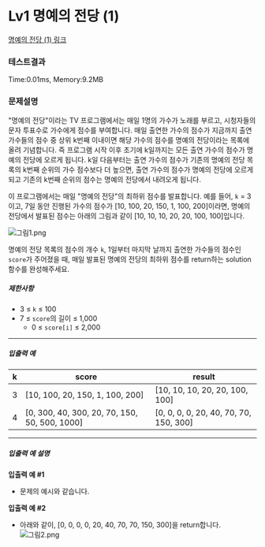 # Lv1 명예의 전당 (1)
 [명예의 전당 (1) 링크](https://school.programmers.co.kr/learn/courses/30/lessons/138477)

### 테스트결과
 Time:0.01ms, Memory:9.2MB


### 문제설명
<p>"명예의 전당"이라는 TV 프로그램에서는 매일 1명의 가수가 노래를 부르고, 시청자들의 문자 투표수로 가수에게 점수를 부여합니다. 매일 출연한 가수의 점수가 지금까지 출연 가수들의 점수 중 상위 k번째 이내이면 해당 가수의 점수를 명예의 전당이라는 목록에 올려 기념합니다.&nbsp;즉 프로그램 시작 이후 초기에 k일까지는 모든 출연 가수의 점수가 명예의 전당에 오르게 됩니다. k일 다음부터는 출연 가수의 점수가 기존의 명예의 전당 목록의 k번째 순위의 가수 점수보다 더 높으면, 출연 가수의 점수가 명예의 전당에 오르게 되고 기존의 k번째 순위의 점수는 명예의 전당에서 내려오게 됩니다.</p>

<p>이 프로그램에서는 매일 "명예의 전당"의 최하위 점수를 발표합니다. 예를 들어, <code>k</code> = 3이고, 7일 동안 진행된 가수의 점수가 [10, 100, 20, 150, 1, 100, 200]이라면, 명예의 전당에서 발표된 점수는 아래의 그림과 같이 [10, 10, 10, 20, 20, 100, 100]입니다.</p>

<p><img src="https://grepp-programmers.s3.ap-northeast-2.amazonaws.com/files/production/b0893853-7471-47c0-b7e5-1e8b46002810/%EA%B7%B8%EB%A6%BC1.png" title="" alt="그림1.png"></p>

<p>명예의 전당 목록의 점수의 개수 <code>k</code>, 1일부터 마지막 날까지 출연한 가수들의 점수인 <code>score</code>가 주어졌을 때, 매일 발표된 명예의 전당의 최하위 점수를 return하는 solution 함수를 완성해주세요.</p>

<h5>제한사항</h5>

<ul>
    <li>3 ≤ <code>k</code> ≤ 100</li>
    <li>7 ≤ <code>score</code>의 길이 ≤ 1,000

<ul>
    <li>0 ≤ <code>score[i]</code> ≤ 2,000</li>
</ul></li>
</ul>

<hr>

<h5>입출력 예</h5>
<table class="table">
<thead><tr>
    <th>k</th>
    <th>score</th>
    <th>result</th>
</tr>
</thead>
<tbody><tr>
<td>3</td>
    <td>[10, 100, 20, 150, 1, 100, 200]</td>
    <td>[10, 10, 10, 20, 20, 100, 100]</td>
</tr>
<tr>
<td>4</td>
    <td>[0, 300, 40, 300, 20, 70, 150, 50, 500, 1000]</td>
    <td>[0, 0, 0, 0, 20, 40, 70, 70, 150, 300]</td>
</tr>
</tbody>
</table>
<hr>

<h5>입출력 예 설명</h5>

<p><strong>입출력 예 #1</strong></p>

<ul>
    <li>문제의 예시와 같습니다.</li>
</ul>

<p><strong>입출력 예 #2</strong></p>

<ul>
    <li>아래와 같이, [0, 0, 0, 0, 20, 40, 70, 70, 150, 300]을 return합니다.
    <img src="https://grepp-programmers.s3.ap-northeast-2.amazonaws.com/files/production/5175c32d-44d7-4b13-be47-360bbe6a553c/%EA%B7%B8%EB%A6%BC2.png" title="" alt="그림2.png"></li>
</ul>

